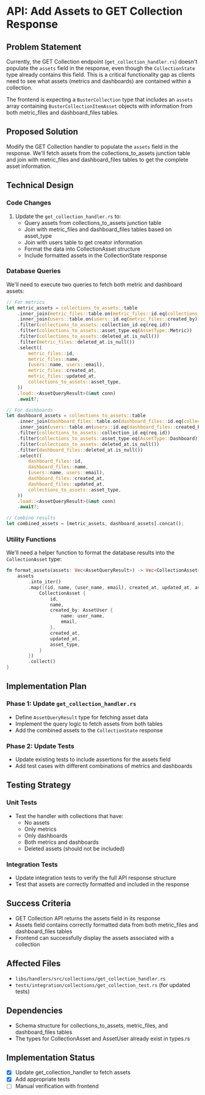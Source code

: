 # API: Add Assets to GET Collection Response

## Problem Statement
Currently, the GET Collection endpoint (`get_collection_handler.rs`) doesn't populate the `assets` field in the response, even though the `CollectionState` type already contains this field. This is a critical functionality gap as clients need to see what assets (metrics and dashboards) are contained within a collection.

The frontend is expecting a `BusterCollection` type that includes an `assets` array containing `BusterCollectionItemAsset` objects with information from both metric_files and dashboard_files tables.

## Proposed Solution
Modify the GET Collection handler to populate the `assets` field in the response. We'll fetch assets from the collections_to_assets junction table and join with metric_files and dashboard_files tables to get the complete asset information.

## Technical Design

### Code Changes

1. Update the `get_collection_handler.rs` to:
   - Query assets from collections_to_assets junction table
   - Join with metric_files and dashboard_files tables based on asset_type
   - Join with users table to get creator information
   - Format the data into CollectionAsset structure
   - Include formatted assets in the CollectionState response

### Database Queries

We'll need to execute two queries to fetch both metric and dashboard assets:

```rust
// For metrics
let metric_assets = collections_to_assets::table
    .inner_join(metric_files::table.on(metric_files::id.eq(collections_to_assets::asset_id)))
    .inner_join(users::table.on(users::id.eq(metric_files::created_by)))
    .filter(collections_to_assets::collection_id.eq(req.id))
    .filter(collections_to_assets::asset_type.eq(AssetType::Metric))
    .filter(collections_to_assets::deleted_at.is_null())
    .filter(metric_files::deleted_at.is_null())
    .select((
        metric_files::id,
        metric_files::name,
        (users::name, users::email),
        metric_files::created_at,
        metric_files::updated_at,
        collections_to_assets::asset_type,
    ))
    .load::<AssetQueryResult>(&mut conn)
    .await?;

// For dashboards
let dashboard_assets = collections_to_assets::table
    .inner_join(dashboard_files::table.on(dashboard_files::id.eq(collections_to_assets::asset_id)))
    .inner_join(users::table.on(users::id.eq(dashboard_files::created_by)))
    .filter(collections_to_assets::collection_id.eq(req.id))
    .filter(collections_to_assets::asset_type.eq(AssetType::Dashboard))
    .filter(collections_to_assets::deleted_at.is_null())
    .filter(dashboard_files::deleted_at.is_null())
    .select((
        dashboard_files::id,
        dashboard_files::name,
        (users::name, users::email),
        dashboard_files::created_at,
        dashboard_files::updated_at,
        collections_to_assets::asset_type,
    ))
    .load::<AssetQueryResult>(&mut conn)
    .await?;

// Combine results
let combined_assets = [metric_assets, dashboard_assets].concat();
```

### Utility Functions

We'll need a helper function to format the database results into the `CollectionAsset` type:

```rust
fn format_assets(assets: Vec<AssetQueryResult>) -> Vec<CollectionAsset> {
    assets
        .into_iter()
        .map(|(id, name, (user_name, email), created_at, updated_at, asset_type)| {
            CollectionAsset {
                id,
                name,
                created_by: AssetUser {
                    name: user_name,
                    email,
                },
                created_at,
                updated_at,
                asset_type,
            }
        })
        .collect()
}
```

## Implementation Plan

### Phase 1: Update `get_collection_handler.rs`
- Define `AssetQueryResult` type for fetching asset data
- Implement the query logic to fetch assets from both tables
- Add the combined assets to the `CollectionState` response

### Phase 2: Update Tests
- Update existing tests to include assertions for the assets field
- Add test cases with different combinations of metrics and dashboards

## Testing Strategy

### Unit Tests
- Test the handler with collections that have:
  - No assets
  - Only metrics
  - Only dashboards
  - Both metrics and dashboards
  - Deleted assets (should not be included)

### Integration Tests
- Update integration tests to verify the full API response structure
- Test that assets are correctly formatted and included in the response

## Success Criteria
- GET Collection API returns the assets field in its response
- Assets field contains correctly formatted data from both metric_files and dashboard_files tables
- Frontend can successfully display the assets associated with a collection

## Affected Files
- `libs/handlers/src/collections/get_collection_handler.rs`
- `tests/integration/collections/get_collection_test.rs` (for updated tests)

## Dependencies
- Schema structure for collections_to_assets, metric_files, and dashboard_files tables
- The types for CollectionAsset and AssetUser already exist in types.rs

## Implementation Status
- [x] Update get_collection_handler to fetch assets
- [x] Add appropriate tests
- [ ] Manual verification with frontend